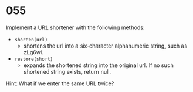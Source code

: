 [_metadata_:number]:-      "55"
[_metadata_:difficulty]:-  "Easy"
[_metadata_:asker]:-       "Microsoft"
[_metadata_:tags]:-        "encode decode data-structure string"

# 055

Implement a URL shortener with the following methods:

- `shorten(url)`
  - shortens the url into a six-character alphanumeric string, such as zLg6wl.
- `restore(short)`
  - expands the shortened string into the original url. If no such shortened string exists, return null.

Hint: What if we enter the same URL twice?
